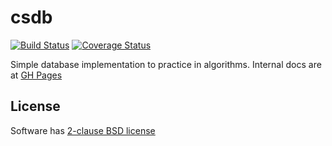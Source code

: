 csdb
====

[![Build Status](https://travis-ci.org/rayslava/csdb.svg?branch=master)](https://travis-ci.org/rayslava/csdb) [![Coverage Status](https://coveralls.io/repos/rayslava/csdb/badge.png)](https://coveralls.io/r/rayslava/csdb)

Simple database implementation to practice in algorithms.
Internal docs are at [GH Pages](https://rayslava.github.io/csdb)

License
-------

Software has [2-clause BSD license](https://github.com/rayslava/csdb/blob/master/LICENSE)
